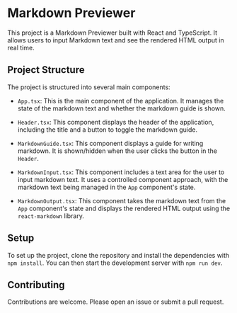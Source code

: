 # Markdown Previewer

This project is a Markdown Previewer built with React and TypeScript. It allows users to input Markdown text and see the rendered HTML output in real time.

## Project Structure

The project is structured into several main components:

- `App.tsx`: This is the main component of the application. It manages the state of the markdown text and whether the markdown guide is shown.

- `Header.tsx`: This component displays the header of the application, including the title and a button to toggle the markdown guide.

- `MarkdownGuide.tsx`: This component displays a guide for writing markdown. It is shown/hidden when the user clicks the button in the `Header`.

- `MarkdownInput.tsx`: This component includes a text area for the user to input markdown text. It uses a controlled component approach, with the markdown text being managed in the `App` component's state.

- `MarkdownOutput.tsx`: This component takes the markdown text from the `App` component's state and displays the rendered HTML output using the `react-markdown` library.

## Setup

To set up the project, clone the repository and install the dependencies with `npm install`. You can then start the development server with `npm run dev`.

## Contributing

Contributions are welcome. Please open an issue or submit a pull request.


